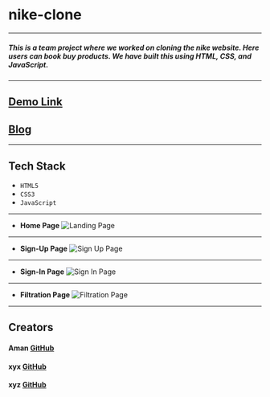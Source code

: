 
# nike-clone
---
##### This is a team project where we worked on cloning the nike website. Here users can book buy products. We have built this using HTML, CSS, and JavaScript.
---
## [Demo Link]()
## [Blog ]()
---
## Tech Stack
- `HTML5`
- `CSS3`
- `JavaScript`
---
- **Home Page**
![Landing Page](https://github.com/Sudhanshu894/nike-clone-project-/tree/main/project-work/image%20resources/nikeHome.png.png)
---
- **Sign-Up Page**
![Sign Up Page](https://github.com/mayuriwasu1/Data-Structures-and-Algorithms/blob/main/nike/imgs/Screenshot%20(27).png)
---
- **Sign-In Page**
![Sign In Page](https://github.com/mayuriwasu1/Data-Structures-and-Algorithms/blob/main/nike/imgs/Screenshot%20(28).png)
---
- **Filtration Page**
![Filtration Page](https://github.com/mayuriwasu1/Data-Structures-and-Algorithms/blob/main/nike/imgs/Screenshot%20(29).png)
---
## Creators
#### Aman  [GitHub](https://github.com/Amanfw13064)
#### xyx [GitHub](https://github.com/Amanfw13064)
#### xyz [GitHub](https://github.com/Amanfw13064)
